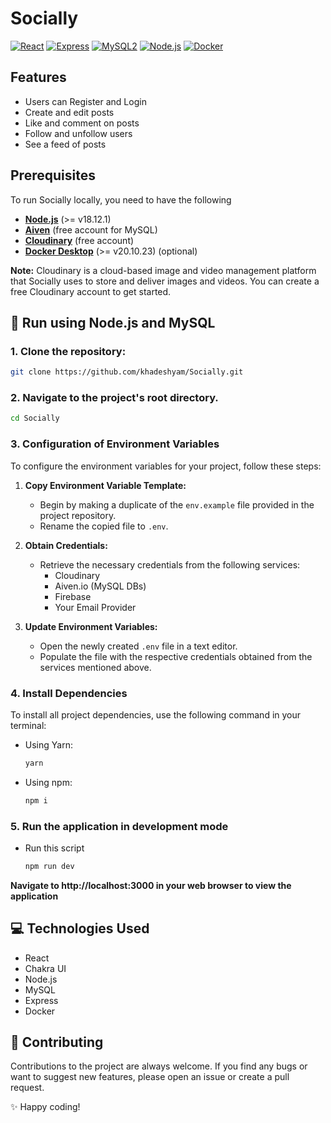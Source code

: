 # Socially

[![React](https://img.shields.io/badge/React-^18.2.0-blue)](https://reactjs.org/)
[![Express](https://img.shields.io/badge/express-^4.18.2-green)](https://expressjs.com/)
[![MySQL2](https://img.shields.io/badge/mysql2-^3.3.2-navy)](https://www.docker.com/)
[![Node.js](https://img.shields.io/badge/Node.js-v18.12.1-orange)](https://nodejs.org/)
[![Docker](https://img.shields.io/badge/Docker-v24.0.5-yellow)](https://www.docker.com/)

## Features
- Users can Register and Login
- Create and edit posts
- Like and comment on posts
- Follow and unfollow users
- See a feed of posts

## Prerequisites

To run Socially locally, you need to have the following

- **[Node.js](https://nodejs.org/)** (>= v18.12.1)
- **[Aiven](https://console.aiven.io/signup?referral_code=tnz1kigcmz56dei7gbut)** (free account for MySQL)
- **[Cloudinary](https://cloudinary.com/)** (free account)
- **[Docker Desktop](https://www.docker.com/)** (>= v20.10.23) (optional)

**Note:** Cloudinary is a cloud-based image and video management platform that Socially uses to store and deliver images and videos. You can create a free Cloudinary account to get started.

## 🚀 Run using Node.js and MySQL

### 1. Clone the repository:
```bash
git clone https://github.com/khadeshyam/Socially.git
```
### 2. Navigate to the project's root directory.
```bash
cd Socially
``` 

### 3. Configuration of Environment Variables

To configure the environment variables for your project, follow these steps:

1. **Copy Environment Variable Template:**
   - Begin by making a duplicate of the `env.example` file provided in the project repository.
   - Rename the copied file to `.env`.

2. **Obtain Credentials:**
   - Retrieve the necessary credentials from the following services:
     - Cloudinary
     - Aiven.io (MySQL DBs)
     - Firebase
     - Your Email Provider

3. **Update Environment Variables:**
   - Open the newly created `.env` file in a text editor.
   - Populate the file with the respective credentials obtained from the services mentioned above.

### 4. Install Dependencies

To install all project dependencies, use the following command in your terminal:

  - Using Yarn:
    ```bash
    yarn
    ```
  - Using npm:
    ```bash
    npm i
    ```

### 5. Run the application in development mode
  - Run this script
    ```bash
    npm run dev
    ``` 

**Navigate to http://localhost:3000 in your web browser to view the application**

## 💻 Technologies Used

- React
- Chakra UI
- Node.js
- MySQL
- Express
- Docker

## 🤝 Contributing

Contributions to the project are always welcome. If you find any bugs or want to suggest new features, please open an issue or create a pull request.

✨ Happy coding!
